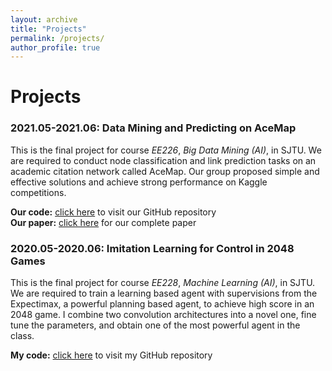```yaml
---
layout: archive
title: "Projects"
permalink: /projects/
author_profile: true
---
```


<!-- {% if author.googlescholar %}
  You can also find my articles on <u><a href="{{author.googlescholar}}">my Google Scholar profile</a>.</u>
{% endif %}

{% include base_path %}

{% for post in site.projects reversed %}
  {% include archive-single-project.html %}
{% endfor %} -->

# Projects

### 2021.05-2021.06: Data Mining and Predicting on AceMap
This is the final project for course *EE226*, *Big Data Mining (AI)*, in SJTU. We are required to conduct node classification and link prediction tasks on an academic citation network called AceMap. Our group proposed simple and effective solutions and achieve strong performance on Kaggle competitions.

**Our code:** [click here](https://github.com/SkyRiver-2000/EE226-Final-Project) to visit our GitHub repository  
**Our paper:** [click here](../files/EE226-report.pdf) for our complete paper

### 2020.05-2020.06: Imitation Learning for Control in 2048 Games
This is the final project for course *EE228*, *Machine Learning (AI)*, in SJTU. We are required to train a learning based agent with supervisions from the Expectimax, a powerful planning based agent, to achieve high score in an 2048 game. I combine two convolution architectures into a novel one, fine tune the parameters, and obtain one of the most powerful agent in the class.

**My code:** [click here](https://github.com/SkyRiver-2000/EE228-Final-Assignment) to visit my GitHub repository
